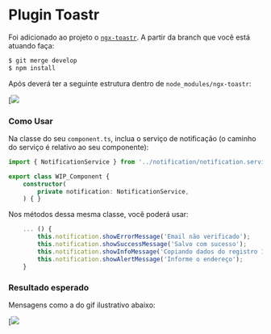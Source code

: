# Plugin Toastr

Foi adicionado ao projeto o [`ngx-toastr`](https://github.com/scttcper/ngx-toastr). A partir da branch que você está atuando faça:

```sh
$ git merge develop
$ npm install
```

Após deverá ter a seguinte estrutura dentro de `node_modules/ngx-toastr`:

[![](https://user-images.githubusercontent.com/13021912/49542812-abd26580-f8bd-11e8-86fc-0f7ffa55ecf1.png)

### Como Usar

Na classe do seu `component.ts`, inclua o serviço de notificação (o caminho do serviço é relativo ao seu componente):

```TypeScript
import { NotificationService } from '../notification/notification.service';

export class WIP_Component {
    constructor(
        private notification: NotificationService,
    ) { }
```

Nos métodos dessa mesma classe, você poderá usar:

```TypeScript
    ... () {
        this.notification.showErrorMessage('Email não verificado');
        this.notification.showSuccessMessage('Salvo com sucesso');	
        this.notification.showInfoMessage('Copiando dados do registro 123');
        this.notification.showAlertMessage('Informe o endereço');
    }
```

### Resultado esperado

Mensagens como a do gif ilustrativo abaixo:

[![](https://user-images.githubusercontent.com/13021912/49244685-847c2400-f3f7-11e8-8b11-992b8e0866f6.gif)
